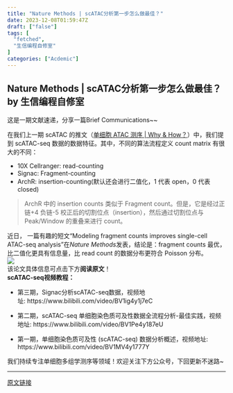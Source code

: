 ```yaml
---
title: "Nature Methods | scATAC分析第一步怎么做最佳？"
date: 2023-12-08T01:59:47Z
draft: ["false"]
tags: [
  "fetched",
  "生信编程自修室"
]
categories: ["Acdemic"]
---
```

Nature Methods | scATAC分析第一步怎么做最佳？ by 生信编程自修室
------
<div><p><span>这是一期文献速递，分享一篇Brief Communications~~</span></p><p>在我们上一期 scATAC 的推文（<a target="_blank" href="http://mp.weixin.qq.com/s?__biz=MzU3MTY3ODA2Mw==&amp;mid=2247485693&amp;idx=1&amp;sn=f1b36c2e033a0aaad446b24606108cc6&amp;chksm=fcddc4fdcbaa4debd2dec8d17a1eaef6e3cb97b3f2b802add69ad05ee326fdef080b25d5f5d6&amp;scene=21#wechat_redirect" textvalue="单细胞 ATAC 测序 | Why &amp; How？" linktype="text" imgurl="" imgdata="null" data-itemshowtype="0" tab="innerlink" data-linktype="2">单细胞 ATAC 测序 | Why &amp; How？</a>）中，我们提到 scATAC-seq 数据的数据特征。其中，不同的算法流程定义 count matrix 有很大的不同：</p><ul><li><section>10X Cellranger: read-counting</section></li><li><section>Signac: Fragment-counting</section></li><li><section>ArchR: insertion-counting(默认还会进行二值化，1 代表 open，0 代表 closed)</section></li></ul><blockquote><p>ArchR 中的 insertion counts 类似于 Fragment count。但是，它是经过正链+4 负链-5 校正后的切割位点（insertion），然后通过切割位点与 Peak/Window 的重叠来进行 count。</p></blockquote><section><span>近日， 一篇有趣的短文“Modeling fragment counts improves single-cell ATAC-seq analysis”在</span><em>Nature Methods</em><span>发表，结论是：fragment counts 最优，比二值化更具有信息量，比 read count 的数据分布更符合 Poisson 分布。</span></section><section><span><img data-imgfileid="100002089" data-ratio="0.6342592592592593" data-src="https://mmbiz.qpic.cn/mmbiz_png/rWiaFvFngFbTQBdh7W7UQDDibquUFxuva0UFa3PXibcKUnHvYiblGvW2mPzsg5F6DLpyJ3MHXCs6ad0SnI3sPcNulg/640?wx_fmt=png&amp;from=appmsg" data-type="png" data-w="1080" src="https://mmbiz.qpic.cn/mmbiz_png/rWiaFvFngFbTQBdh7W7UQDDibquUFxuva0UFa3PXibcKUnHvYiblGvW2mPzsg5F6DLpyJ3MHXCs6ad0SnI3sPcNulg/640?wx_fmt=png&amp;from=appmsg"></span></section><section><span><span>该论文具体信息可点击下方<strong>阅读原文</strong>！</span></span></section><section><span><span><strong>scATAC-seq视频教程： <br></strong></span></span></section><ul data-tool="markdown.com.cn编辑器"><li><section><p>第三期，Signac分析scATAC-seq数据，视频地址: https://www.bilibili.com/video/BV1ig4y1j7eC</p></section></li></ul><section><span><span></span></span></section><ul data-tool="markdown.com.cn编辑器"><li><section><p>第二期，scATAC-seq 单细胞染色质可及性数据全流程分析-最佳实践，视频地址: https://www.bilibili.com/video/BV1Pe4y187eU</p></section></li><li><section><p>第一期，单细胞染色质可及性 (scATAC-seq) 数据分析概述，视频地址: https://www.bilibili.com/video/BV1MV4y1777Y</p></section></li></ul><section><span><span>我们持续专注单细胞多组学测序等领域！欢迎关注下方公众号，下回更新不迷路~</span></span></section><section><span><span></span></span></section><section><mp-common-profile data-pluginname="mpprofile" data-id="MzU3MTY3ODA2Mw==" data-headimg="http://mmbiz.qpic.cn/mmbiz_png/rWiaFvFngFbQynpMRF2zxfbyAAKD7HObpc4ewnMg5WRK5u69FSRHb6aZreFxa2T6mKOKNKoltuuFDQtvh9VFdibQ/0?wx_fmt=png" data-nickname="生信编程自修室" data-alias="bio-informatics" data-signature="专注python、R语言编程、数据可视化、生物信息多组学分析" data-from="0" data-is_biz_ban="0"></mp-common-profile></section><p><mp-style-type data-value="3"></mp-style-type></p></div>  
<hr>
<a href="https://mp.weixin.qq.com/s/53mX55v8qYpbUMhBobLCPQ",target="_blank" rel="noopener noreferrer">原文链接</a>
